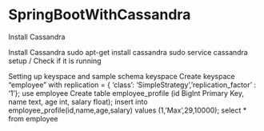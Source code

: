 # SpringBootWithCassandra

Install Cassandra

Install Cassandra
  sudo apt-get install cassandra
	sudo service cassandra setup / Check if it is running

Setting up keyspace and sample schema
	 keyspace
  	Create keyspace “employee” with replication = { ‘class’: ‘SimpleStrategy’,’replication_factor’ : ‘1’};
	  use employee
	  Create table employee_profile (id BigInt Primary Key, name text, age int, salary float);
	  insert into employee_profile(id,name,age,salary) values (1,’Max’,29,10000);
	  select * from employee

